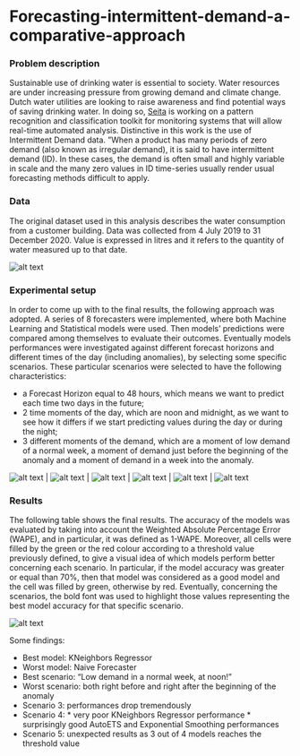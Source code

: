 # Forecasting-intermittent-demand-a-comparative-approach

### Problem description
Sustainable use of drinking water is essential to society. Water resources are under increasing pressure from growing demand and climate change. Dutch water utilities are looking to raise awareness and find potential ways of saving drinking water. In doing so, [Seita](https://seita.nl/project/water-leaks-process-analytics/) is working on a pattern recognition and classification toolkit for monitoring systems that will allow real-time automated analysis. Distinctive in this work is the use of Intermittent Demand data. ”When a product has many periods of zero demand (also known as irregular demand), it is said to have intermittent demand (ID). In these cases, the demand is often small and highly variable in scale and the many zero values in ID time-series usually render usual forecasting methods difficult to apply. 

### Data
The original dataset used in this analysis describes the water consumption from a customer building. Data was collected from 4 July 2019 to 31 December 2020. Value is expressed in litres and it refers to the quantity of water measured up to that date.

![alt text](https://user-images.githubusercontent.com/57104110/146569112-8be75ce9-509f-4201-8d03-b7a301eb3b35.png)

### Experimental setup
In order to come up with to the final results, the following approach was adopted. A series of 8 forecasters were implemented, where both Machine Learning and Statistical models were used. Then models’ predictions were compared among themselves to evaluate their outcomes. Eventually models performances were investigated against different forecast horizons and different times of the day (including anomalies), by selecting some specific scenarios. These particular scenarios were selected to have the following characteristics: 
* a Forecast Horizon  equal to 48 hours, which means we want to predict each time two days in the future;
* 2 time moments of the day, which are noon and midnight, as we want to see how it differs if we start predicting values during the day or during the night;
* 3 different moments of the demand, which are a moment of low demand of a normal week, a moment of demand just before the beginning of the anomaly and a moment of demand in a week into the anomaly. 

![alt text](https://user-images.githubusercontent.com/57104110/146570045-b0d80441-7ff3-45ce-9362-205d1c886176.png) | ![alt text](https://user-images.githubusercontent.com/57104110/146570113-aecd1a33-3512-43ab-bfa1-63f97e2e8bf0.png) | ![alt text](https://user-images.githubusercontent.com/57104110/146570229-af6f4f62-ea89-427f-bba4-caa75d2c9843.png) | ![alt text](https://user-images.githubusercontent.com/57104110/146570262-e1e0cc64-baf5-4b32-a999-e309b55dd4be.png) | ![alt text](https://user-images.githubusercontent.com/57104110/146570284-b6d0e4ef-f089-4197-9806-157b005a6ff0.png) | ![alt text](https://user-images.githubusercontent.com/57104110/146570304-511dbaf2-a79d-436f-be86-fec0718df5c4.png)

### Results
The following table shows the final results. The accuracy of the models was evaluated by taking into account the Weighted Absolute Percentage Error (WAPE), and in particular, it was defined as 1-WAPE. Moreover, all cells were filled by the green or the red colour according to a threshold value previously defined, to give a visual idea of which models perform better concerning each scenario. In particular, if the model accuracy was greater or equal than 70%, then that model was considered as a good model and the cell was filled by green, otherwise by red. Eventually, concerning the scenarios, the bold font was used to highlight those values representing the best model accuracy for that specific scenario.

![alt text](https://user-images.githubusercontent.com/57104110/146570489-e334b6f8-32b4-4547-bbf1-9bed368b93b9.png)

Some findings:
* Best model: KNeighbors Regressor
* Worst model: Naive Forecaster 
* Best scenario: “Low demand in a normal week, at noon!”
* Worst scenario: both right before and right after the beginning of the anomaly
* Scenario 3: performances drop tremendously 
* Scenario 4: * very poor KNeighbors Regressor performance
              * surprisingly good AutoETS and Exponential Smoothing performances 
* Scenario 5: unexpected results as 3 out of 4 models reaches the threshold value
